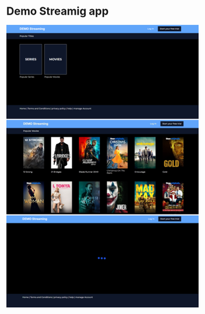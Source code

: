 # Demo Streamig app

![image](https://github.com/kevoff7/demo-streaming-next/blob/main/public/titles.png)
![image](https://github.com/kevoff7/demo-streaming-next/blob/main/public/movies.jpg)
![image](https://github.com/kevoff7/demo-streaming-next/blob/main/public/loading.png)


